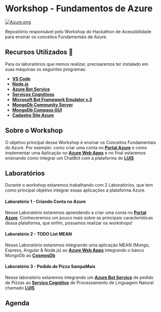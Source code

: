 # Workshop - Fundamentos de Azure

[![Azure.png](https://i.postimg.cc/905vxqhG/Azure.png)](https://postimg.cc/ZBH7nn0R)

Repositório responsável pelo Workshop do Hackathon de Acessibilidade para ensinar os conceitos Fundamentais de Azure.

## Recursos Utilizados 🚀

Para os laboratórios que iremos realizar, precisaremos ter instalado em suas máquinas os seguintes programas:


- **[VS Code](http://bit.ly/2IhTeUb)**
- **[Node.js](https://nodejs.org/en/)**
- **[Azure Bot Service](https://aka.ms/AA4qm7p)**
- **[Serviços Cognitivos](https://aka.ms/AA4qm7k)**
- **[Microsoft Bot Framework Emulator v.3](http://bit.ly/2G578HB)**
- **[MongoDb Community Server](https://www.mongodb.com/download-center/community)**
- **[MongoDb Compass GUI](https://www.mongodb.com/download-center/compass)**
- **[Cadastro Site Azure](http://bit.ly/2I7Kj8u)**

## Sobre o Workshop

O objetivo principal desse Workshop é ensinar os Conceitos Fundamentais do Azure. Por exemplo: como criar uma conta no **[Portal Azure](https://aka.ms/AA4qm7a)** e como implementar uma Aplicação no **[Azure Web Apps](https://aka.ms/AA4qm7c)** e no final estaremos ensinando como integrar um ChatBot com a plataforma do **[LUIS](https://aka.ms/AA4pzn2)**

## Laboratórios

Durante o workshop estaremos trabalhando com 2 Laboratórios, que tem como principal objetivo integrar essas aplicações a plataforma Azure.

#### Laboratório 1 - Criando Conta no Azure

Nesse Laboratório estaremos aprendendo a criar uma conta no **[Portal Azure](https://aka.ms/AA4qm7a)**. Conheceremos um pouco mais sobre as principais características dessa plataforma, que enfim, possamos realizar os workshops!

#### Laboratório 2 - TODO List MEAN

Nesse Laboratório estaremos integrando uma aplicação MEAN (Mongo, Express, Angular & Node.js) ao **[Azure Web Apps](https://aka.ms/AA4qm7c)** integrando o banco MongoDb ao **[CosmosDb](https://aka.ms/AA4qm7e)**

#### Laboratório 3 - Pedido de Pizza SampaMais

Nesse laboratório estaremos integrando um **[Azure Bot Service](https://aka.ms/AA4qm7p)** de pedido de Pizzas ao **[Serviço Cognitivo](https://aka.ms/AA4qm7k)** de Processamento de Linguagem Natural chamado **[LUIS](https://aka.ms/AA4qm7q)**

## Agenda
